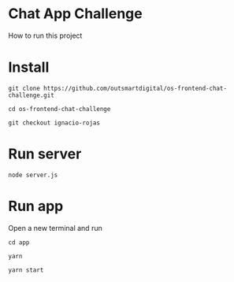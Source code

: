 # Chat App Challenge

How to run this project

# Install
```
git clone https://github.com/outsmartdigital/os-frontend-chat-challenge.git

cd os-frontend-chat-challenge

git checkout ignacio-rojas
```

# Run server
```
node server.js
```

# Run app
Open a new terminal and run

```
cd app

yarn

yarn start
```